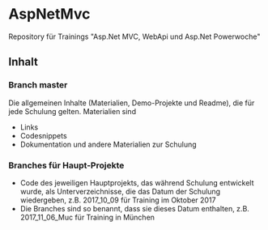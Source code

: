# AspNetMvc
Repository für Trainings "Asp.Net MVC, WebApi und Asp.Net Powerwoche"

## Inhalt

### Branch master 
Die allgemeinen Inhalte (Materialien, Demo-Projekte und Readme), die für jede Schulung gelten.
Materialien sind
- Links
- Codesnippets 
- Dokumentation und andere Materialien zur Schulung

### Branches für Haupt-Projekte
- Code des jeweiligen Hauptprojekts, das während Schulung entwickelt wurde, als Unterverzeichnisse, die das Datum der Schulung wiedergeben, z.B. 2017_10_09 für Training im Oktober 2017
- Die Branches sind so benannt, dass sie dieses Datum enthalten, z.B. 2017_11_06_Muc für Training in München
